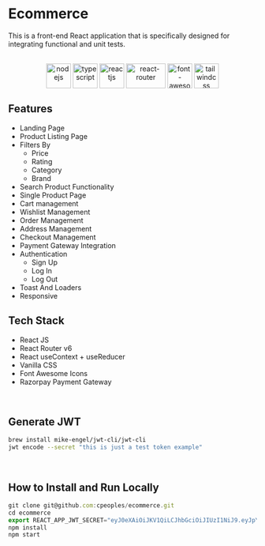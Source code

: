 # Ecommerce

This is a front-end React application that is specifically designed for integrating functional and unit tests.

<center><div style="display: inline_block"><br/>
<img align="center" alt="nodejs" height="50" width="50" src="https://cdn.jsdelivr.net/gh/devicons/devicon/icons/nodejs/nodejs-plain.svg" />
<img align="center" alt="typescript" height="50" width="50" src="https://cdn.jsdelivr.net/gh/devicons/devicon/icons/typescript/typescript-original.svg" />
<img align="center" alt="reactjs" height="50" width="50" src="https://cdn.jsdelivr.net/gh/devicons/devicon/icons/react/react-original.svg" />
<img align="center" alt="react-router" height="50" width="80" src="https://reactrouter.com/_brand/react-router-stacked-color-inverted.svg" />
<img align="center" alt="font-awesome" height="50" width="50" src="https://img.jsdelivr.com/github.com/FortAwesome.png" />
<img align="center" alt="tailwindcss" height="50" width="50" src="https://www.svgrepo.com/show/349330/css3.svg" />
</center>

## Features

- Landing Page
- Product Listing Page
- Filters By
  - Price
  - Rating
  - Category
  - Brand
- Search Product Functionality
- Single Product Page
- Cart management
- Wishlist Management
- Order Management
- Address Management
- Checkout Management
- Payment Gateway Integration
- Authentication
  - Sign Up
  - Log In
  - Log Out
- Toast And Loaders
- Responsive

## Tech Stack

- React JS
- React Router v6
- React useContext + useReducer
- Vanilla CSS
- Font Awesome Icons
- Razorpay Payment Gateway

<br/>

## Generate JWT

```bash
brew install mike-engel/jwt-cli/jwt-cli
jwt encode --secret "this is just a test token example"
```

<br/>

## How to Install and Run Locally

```js
git clone git@github.com:cpeoples/ecommerce.git
cd ecommerce
export REACT_APP_JWT_SECRET="eyJ0eXAiOiJKV1QiLCJhbGciOiJIUzI1NiJ9.eyJpYXQiOjE3MDcxNjcwNDd9.Ey7ekSna0a2Gc5AsnOizmxaM71ktgs3mUzzox3pixSk"
npm install
npm start
```
